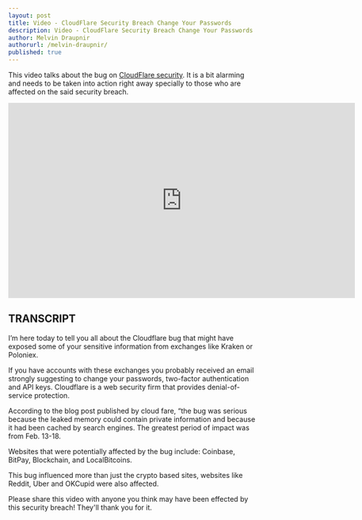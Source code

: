 ```yaml
---
layout: post
title: Video - CloudFlare Security Breach Change Your Passwords
description: Video - CloudFlare Security Breach Change Your Passwords
author: Melvin Draupnir
authorurl: /melvin-draupnir/ 
published: true
---
```


<p>This video talks about the bug on <a href="/bitcoin-security-standards/">CloudFlare security</a>. It is a bit alarming and needs to be taken into action right away specially to those who are affected on the said security breach.</p>

<center><iframe width="700" height="394" src="https://www.youtube.com/embed/ujdKVuclZBg" frameborder="0" allowfullscreen></iframe></center>

<h2>TRANSCRIPT</h2>

I’m here today to tell you all about the Cloudflare bug that might have exposed some of your sensitive information from exchanges like Kraken or Poloniex.

If you have accounts with these exchanges you probably received an email strongly suggesting to change your passwords, two-factor authentication and API keys. Cloudflare is a web security firm that provides denial-of-service protection. 

According to the blog post published by cloud fare, “the bug was serious because the leaked memory could contain private information and because it had been cached by search engines. The greatest period of impact was from Feb. 13-18.

Websites that were potentially affected by the bug include: Coinbase, BitPay, Blockchain, and LocalBitcoins.

This bug influenced more than just the crypto based sites, websites like Reddit, Uber and OKCupid were also affected.

Please share this video with anyone you think may have been effected by this security breach! They'll thank you for it. 
